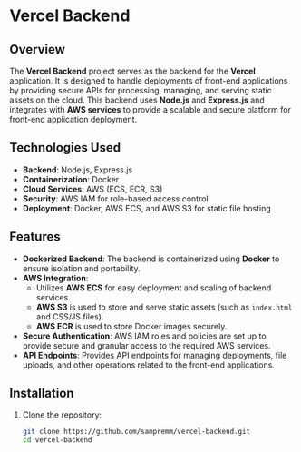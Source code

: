 # Vercel Backend

## Overview
The **Vercel Backend** project serves as the backend for the **Vercel** application. It is designed to handle deployments of front-end applications by providing secure APIs for processing, managing, and serving static assets on the cloud. This backend uses **Node.js** and **Express.js** and integrates with **AWS services** to provide a scalable and secure platform for front-end application deployment.

## Technologies Used
- **Backend**: Node.js, Express.js
- **Containerization**: Docker
- **Cloud Services**: AWS (ECS, ECR, S3)
- **Security**: AWS IAM for role-based access control
- **Deployment**: Docker, AWS ECS, and AWS S3 for static file hosting

## Features
- **Dockerized Backend**: The backend is containerized using **Docker** to ensure isolation and portability.
- **AWS Integration**:
  - Utilizes **AWS ECS** for easy deployment and scaling of backend services.
  - **AWS S3** is used to store and serve static assets (such as `index.html` and CSS/JS files).
  - **AWS ECR** is used to store Docker images securely.
- **Secure Authentication**: AWS IAM roles and policies are set up to provide secure and granular access to the required AWS services.
- **API Endpoints**: Provides API endpoints for managing deployments, file uploads, and other operations related to the front-end applications.

## Installation
1. Clone the repository:
   ```bash
   git clone https://github.com/sampremm/vercel-backend.git
   cd vercel-backend
